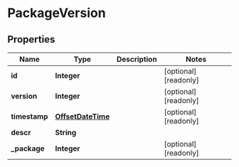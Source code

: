 

# PackageVersion

## Properties

Name | Type | Description | Notes
------------ | ------------- | ------------- | -------------
**id** | **Integer** |  |  [optional] [readonly]
**version** | **Integer** |  |  [optional] [readonly]
**timestamp** | [**OffsetDateTime**](OffsetDateTime.md) |  |  [optional] [readonly]
**descr** | **String** |  | 
**_package** | **Integer** |  |  [optional] [readonly]



